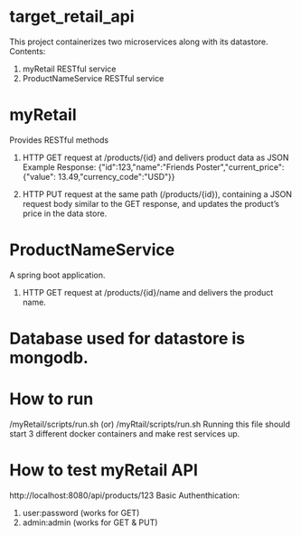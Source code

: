 # target_retail_api
This project containerizes two microservices along with its datastore.
Contents:
1. myRetail RESTful service 
2. ProductNameService RESTful service

# myRetail
Provides RESTful methods
1. HTTP GET request at /products/{id} and delivers product data as JSON 
  Example Response: 
      {"id":123,"name":"Friends Poster","current_price":{"value": 13.49,"currency_code":"USD"}} 

2. HTTP PUT request at the same path (/products/{id}), containing a JSON request body similar to the GET response, and updates the product’s price in the data store. 

# ProductNameService
A spring boot application.
1. HTTP GET request at /products/{id}/name and delivers the product name.

# Database used for datastore is mongodb.

# How to run
/myRetail/scripts/run.sh (or)  /myRtail/scripts/run.sh
Running this file should start 3 different docker containers and make rest services up.

# How to test myRetail API
http://localhost:8080/api/products/123
Basic Authenthication: 
1. user:password  (works for GET)
2. admin:admin	(works for GET & PUT)
